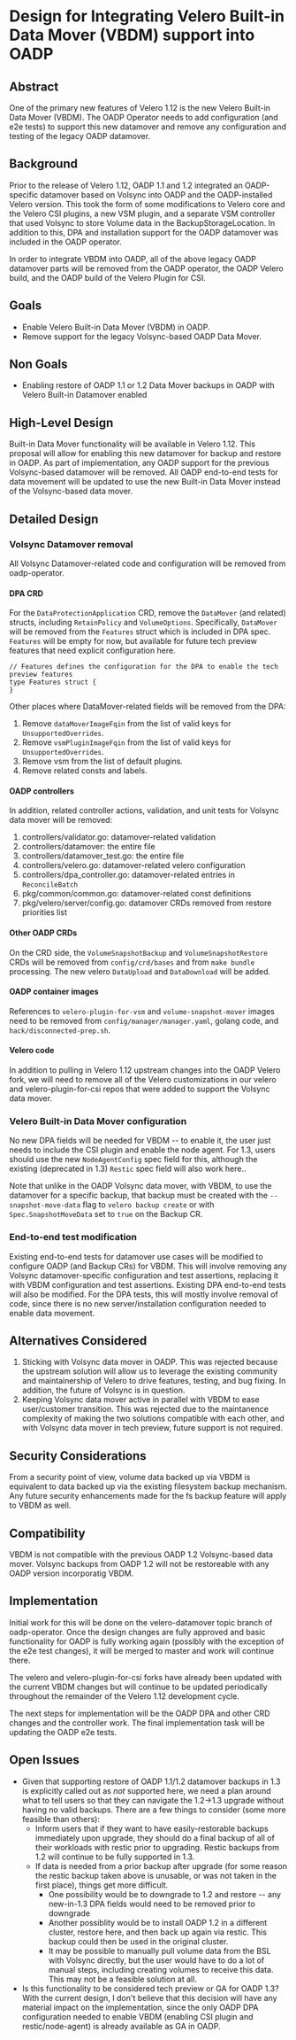 # Design for Integrating Velero Built-in Data Mover (VBDM) support into OADP


## Abstract
One of the primary new features of Velero 1.12 is the new Velero Built-in Data Mover (VBDM).
The OADP Operator needs to add configuration (and e2e tests) to support this new datamover and remove any configuration and testing of the legacy OADP datamover.

## Background
Prior to the release of Velero 1.12, OADP 1.1 and 1.2 integrated an OADP-specific datamover based on Volsync into OADP and the OADP-installed Velero version.
This took the form of some modifications to Velero core and the Velero CSI plugins, a new VSM plugin, and a separate VSM controller that used Volsync to store Volume data in the BackupStorageLocation.
In addition to this, DPA and installation support for the OADP datamover was included in the OADP operator.

In order to integrate VBDM into OADP, all of the above legacy OADP datamover parts will be removed from the OADP operator, the OADP Velero build, and the OADP build of the Velero Plugin for CSI.

## Goals
- Enable Velero Built-in Data Mover (VBDM) in OADP.
- Remove support for the legacy Volsync-based OADP Data Mover.

## Non Goals
- Enabling restore of OADP 1.1 or 1.2 Data Mover backups in OADP with Velero Built-in Datamover enabled


## High-Level Design
Built-in Data Mover functionality will be available in Velero 1.12.
This proposal will allow for enabling this new datamover for backup and restore in OADP.
As part of implementation, any OADP support for the previous Volsync-based datamover will be removed.
All OADP end-to-end tests for data movement will be updated to use the new Built-in Data Mover instead of the Volsync-based data mover.


## Detailed Design

### Volsync Datamover removal

All Volsync Datamover-related code and configuration will be removed from oadp-operator.

#### DPA CRD

For the `DataProtectionApplication` CRD, remove the `DataMover` (and related) structs, including `RetainPolicy` and `VolumeOptions`.
Specifically, `DataMover` will be removed from the `Features` struct which is included in DPA spec.
`Features` will be empty for now, but available for future tech preview features that need explicit configuration here.
```
// Features defines the configuration for the DPA to enable the tech preview features
type Features struct {
}
```
Other places where DataMover-related fields will be removed from the DPA:
1. Remove `dataMoverImageFqin` from the list of valid keys for `UnsupportedOverrides`.
1. Remove `vsmPluginImageFqin` from the list of valid keys for `UnsupportedOverrides`.
1. Remove vsm from the list of default plugins.
1. Remove related consts and labels.

#### OADP controllers

In addition, related controller actions, validation, and unit tests for Volsync data mover will be removed:
1. controllers/validator.go: datamover-related validation
1. controllers/datamover: the entire file
1. controllers/datamover_test.go: the entire file
1. controllers/velero.go: datamover-related velero configuration
1. controllers/dpa_controller.go: datamover-related entries in `ReconcileBatch`
1. pkg/common/common.go: datamover-related const definitions
1. pkg/velero/server/config.go: datamover CRDs removed from restore priorities list

#### Other OADP CRDs
On the CRD side, the `VolumeSnapshotBackup` and `VolumeSnapshotRestore` CRDs will be removed from `config/crd/bases` and from `make bundle` processing.
The new velero `DataUpload` and `DataDownload` will be added.

#### OADP container images

References to `velero-plugin-for-vsm` and `volume-snapshot-mover` images need to be removed from `config/manager/manager.yaml`, golang code, and `hack/disconnected-prep.sh`.

#### Velero code

In addition to pulling in Velero 1.12 upstream changes into the OADP Velero fork, we will need to remove all of the Velero customizations in our velero and velero-plugin-for-csi repos that were added to support the Volsync data mover.

### Velero Built-in Data Mover configuration

No new DPA fields will be needed for VBDM -- to enable it, the user just needs to include the CSI plugin and enable the node agent. For 1.3, users should use the new `NodeAgentConfig` spec field for this, although the existing (deprecated in 1.3) `Restic` spec field will also work here..

Note that unlike in the OADP Volsync data mover, with VBDM, to use the datamover for a specific backup, that backup must be created with the `--snapshot-move-data` flag to `velero backup create` or with `Spec.SnapshotMoveData` set to `true` on the Backup CR.

### End-to-end test modification

Existing end-to-end tests for datamover use cases will be modified to configure OADP (and Backup CRs) for VBDM.
This will involve removing any Volsync datamover-specific configuration and test assertions, replacing it with VBDM configuration and test assertions.
Existing DPA end-to-end tests will also be modified.
For the DPA tests, this will mostly involve removal of code, since there is no new server/installation configuration needed to enable data movement.


## Alternatives Considered
1. Sticking with Volsync data mover in OADP. This was rejected because the upstream solution will allow us to leverage the existing community and maintainership of Velero to drive features, testing, and bug fixing. In addition, the future of Volsync is in question.
1. Keeping Volsync data mover active in parallel with VBDM to ease user/customer transition. This was rejected due to the maintanence complexity of making the two solutions compatible with each other, and with Volsync data mover in tech preview, future support is not required.

## Security Considerations
From a security point of view, volume data backed up via VBDM is equivalent to data backed up via the existing filesystem backup mechanism.
Any future security enhancements made for the fs backup feature will apply to VBDM as well.

## Compatibility
VBDM is not compatible with the previous OADP 1.2 Volsync-based data mover.
Volsync backups from OADP 1.2 will not be restoreable with any OADP version incorporatig VBDM.

## Implementation
Initial work for this will be done on the velero-datamover topic branch of oadp-operator.
Once the design changes are fully approved and basic functionality for OADP is fully working again (possibly with the exception of the e2e test changes), it will be merged to master and work will continue there.

The velero and velero-plugin-for-csi forks have already been updated with the current VBDM changes but will continue to be updated periodically throughout the remainder of the Velero 1.12 development cycle.

The next steps for implementation will be the OADP DPA and other CRD changes and the controller work.
The final implementation task will be updating the OADP e2e tests.

## Open Issues
- Given that supporting restore of OADP 1.1/1.2 datamover backups in 1.3 is explicitly called out as *not* supported here, we need a plan around what to tell users so that they can navigate the 1.2->1.3 upgrade without having no valid backups. There are a few things to consider (some more feasible than others):
  - Inform users that if they want to have easily-restorable backups immediately upon upgrade, they should do a final backup of all of their workloads with restic prior to upgrading. Restic backups from 1.2 will continue to be fully supported in 1.3.
  - If data is needed from a prior backup after upgrade (for some reason the restic backup taken above is unusable, or was not taken in the first place), things get more difficult.
    - One possibility would be to downgrade to 1.2 and restore -- any new-in-1.3 DPA fields would need to be removed prior to downgrade
    - Another possiblity would be to install OADP 1.2 in a different cluster, restore here, and then back up again via restic. This backup could then be used in the original cluster.
    - It may be possible to manually pull volume data from the BSL with Volsync directly, but the user would have to do a lot of manual steps, including creating volumes to receive this data. This may not be a feasible solution at all.
- Is this functionality to be considered tech preview or GA for OADP 1.3? With the current design, I don't believe that  this decision will have any material impact on the implementation, since the only OADP DPA configuration needed to enable VBDM (enabling CSI plugin and restic/node-agent) is already available as GA in OADP.